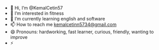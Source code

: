 - 👋 Hi, I’m @KemalCetin57
- 👀 I’m interested in fitness
- 🌱 I’m currently learning english and software
- 📫 How to reach me kemalcetinn5734@gmail.com
- 😄 Pronouns: hardworking, fast learner, curious, friendly, wanting to improve
- ⚡ 

<!---
KemalCetin57/KemalCetin57 is a ✨ special ✨ repository because its `README.md` (this file) appears on your GitHub profile.
You can click the Preview link to take a look at your changes.
--->

